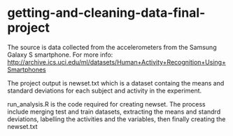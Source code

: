 # getting-and-cleaning-data-final-project

The source is data collected from the accelerometers from the Samsung Galaxy S smartphone. For more info: http://archive.ics.uci.edu/ml/datasets/Human+Activity+Recognition+Using+Smartphones

The project output is newset.txt which is a dataset containg the means and standard deviations for each subject and activity in the experiment.

run_analysis.R is the code required for creating newset. The process include merging test and train datasets, extracting the means and standrd deviations, labelling the activities and the variables, then finally creating the newset.txt



